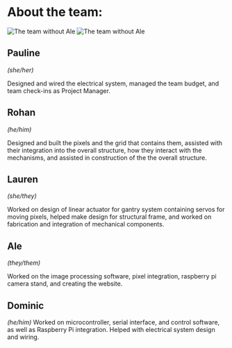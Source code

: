 # About the team:

![The team without Ale](https://raw.githubusercontent.com/mcuevas-olin/pie-2023-03/gh-pages/mechanical-mirror/Images/IMG_3761.JPG "The team (minus Ale)")
![The team without Ale](https://raw.githubusercontent.com/mcuevas-olin/pie-2023-03/gh-pages/mechanical-mirror/Images/IMG_3718.JPG "The team (minus Ale)")

## Pauline 
*(she/her)*

Designed and wired the electrical system, managed the team budget, and team check-ins as Project Manager.

## Rohan 
*(he/him)*

Designed and built the pixels and the grid that contains them, assisted with their integration into the overall structure, how they interact with the mechanisms, and assisted in construction of the the overall structure.

## Lauren 
*(she/they)*

Worked on design of linear actuator for gantry system containing servos for moving pixels, helped make design for structural frame, and worked on fabrication and integration of mechanical components.

## Ale 
*(they/them)*

Worked on the image processing software, pixel integration, raspberry pi camera stand, and creating the website.

## Dominic 
*(he/him)*
Worked on microcontroller, serial interface, and control software, as well as Raspberry Pi integration. Helped with electrical system design and wiring.
